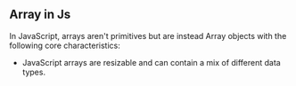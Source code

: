 ## Array in Js

In JavaScript, arrays aren't primitives but are instead Array objects with the following core characteristics:

- JavaScript arrays are resizable and can contain a mix of different data types.    